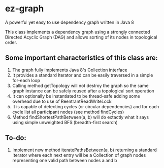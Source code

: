 # ez-graph
A powerful yet easy to use dependency graph written in Java 8

This class implements a dependency graph using a strongly connected Directed Acyclic Graph (DAG) and allows sorting of its nodes in topological order.

## Some important characteristics of this class are:

1. The graph fully implements Java 8's Collection interface
2. It provides a standard Iterator and can be easily traversed in a simple for-each loop
3. Calling method getTopology will not destroy the graph so the same graph instance can be safely reused after a topological sort operation
4. It can optionally be instantiated to be thread-safe adding some overhead due to use of ReentrantReadWriteLock
5. It is capable of detecting cycles (or circular dependencies) and for each cycle list all participant nodes (see method findCycles)
6. Method findShortestPathBetween(a, b) will do extactly what it says using simple unweighted BFS (breadth-first search)

## To-do:

1. Implement new method iteratePathsBetween(a, b) returning a standard Iterator where each next entry will be a Collection of graph nodes representing one valid path between nodes a and b
